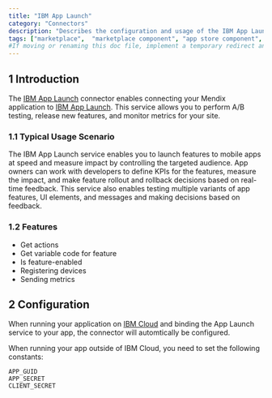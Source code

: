 ```yaml
---
title: "IBM App Launch"
category: "Connectors"
description: "Describes the configuration and usage of the IBM App Launch connector, which is available in the Mendix Marketplace."
tags: ["marketplace",  "marketplace component", "app store component", "ibm app launch", "app launch"]
#If moving or renaming this doc file, implement a temporary redirect and let the respective team know they should update the URL in the product. See Mapping to Products for more details. 
---
```


## 1 Introduction

The [IBM App Launch](https://appstore.home.mendix.com/link/app/106382/) connector enables connecting your Mendix application to [IBM App Launch](https://www.ibm.com/blogs/cloud-archive/tag/app-launch/). This service allows you to perform A/B testing, release new features, and monitor metrics for your site.

### 1.1 Typical Usage Scenario

The IBM App Launch service enables you to launch features to mobile apps at speed and measure impact by controlling the targeted audience. App owners can work with developers to define KPIs for the features, measure the impact, and make feature rollout and rollback decisions based on real-time feedback. This service also enables testing multiple variants of app features, UI elements, and messages and making decisions based on feedback.

### 1.2 Features

* Get actions
* Get variable code for feature
* Is feature-enabled
* Registering devices
* Sending metrics

## 2 Configuration

When running your application on [IBM Cloud](/developerportal/deploy/ibm-cloud) and binding the App Launch service to your app, the connector will automtically be configured. 

When running your app outside of IBM Cloud, you need to set the following constants: 

```
APP_GUID
APP_SECRET
CLIENT_SECRET
```

